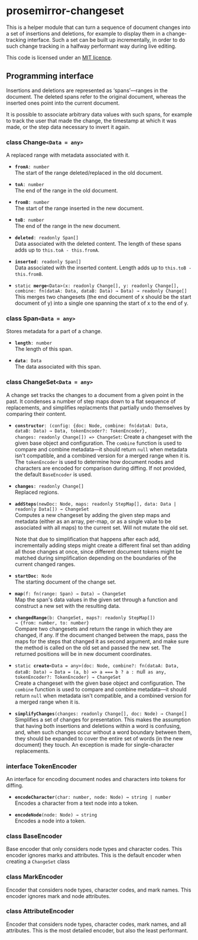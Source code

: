 # prosemirror-changeset

This is a helper module that can turn a sequence of document changes
into a set of insertions and deletions, for example to display them in
a change-tracking interface. Such a set can be built up incrementally,
in order to do such change tracking in a halfway performant way during
live editing.

This code is licensed under an [MIT
licence](https://github.com/ProseMirror/prosemirror-changeset/blob/master/LICENSE).

## Programming interface

Insertions and deletions are represented as ‘spans’—ranges in the
document. The deleted spans refer to the original document, whereas
the inserted ones point into the current document.

It is possible to associate arbitrary data values with such spans, for
example to track the user that made the change, the timestamp at which
it was made, or the step data necessary to invert it again.

### class Change`<Data = any>`

A replaced range with metadata associated with it.

 * **`fromA`**`: number`\
   The start of the range deleted/replaced in the old document.

 * **`toA`**`: number`\
   The end of the range in the old document.

 * **`fromB`**`: number`\
   The start of the range inserted in the new document.

 * **`toB`**`: number`\
   The end of the range in the new document.

 * **`deleted`**`: readonly Span[]`\
   Data associated with the deleted content. The length of these
   spans adds up to `this.toA - this.fromA`.

 * **`inserted`**`: readonly Span[]`\
   Data associated with the inserted content. Length adds up to
   `this.toB - this.fromB`.

 * `static `**`merge`**`<Data>(x: readonly Change[], y: readonly Change[], combine: fn(dataA: Data, dataB: Data) → Data) → readonly Change[]`\
   This merges two changesets (the end document of x should be the
   start document of y) into a single one spanning the start of x to
   the end of y.


### class Span`<Data = any>`

Stores metadata for a part of a change.

 * **`length`**`: number`\
   The length of this span.

 * **`data`**`: Data`\
   The data associated with this span.


### class ChangeSet`<Data = any>`

A change set tracks the changes to a document from a given point
in the past. It condenses a number of step maps down to a flat
sequence of replacements, and simplifies replacments that
partially undo themselves by comparing their content.

 * **`constructor`**`: (config: {doc: Node, combine: fn(dataA: Data, dataB: Data) → Data, tokenEncoder?: TokenEncoder}, changes: readonly Change[]) => ChangeSet`: Create a changeset with the given base object and configuration.
   The `combine` function is used to compare and combine metadata—it
   should return `null` when metadata isn't compatible, and a combined
   version for a merged range when it is. The `tokenEncoder` is used to determine how document nodes and characters
   are encoded for comparison during diffing. If not provided, the default `BaseEncoder` is used.

 * **`changes`**`: readonly Change[]`\
   Replaced regions.

 * **`addSteps`**`(newDoc: Node, maps: readonly StepMap[], data: Data | readonly Data[]) → ChangeSet`\
   Computes a new changeset by adding the given step maps and
   metadata (either as an array, per-map, or as a single value to be
   associated with all maps) to the current set. Will not mutate the
   old set.

   Note that due to simplification that happens after each add,
   incrementally adding steps might create a different final set
   than adding all those changes at once, since different document
   tokens might be matched during simplification depending on the
   boundaries of the current changed ranges.

 * **`startDoc`**`: Node`\
   The starting document of the change set.

 * **`map`**`(f: fn(range: Span) → Data) → ChangeSet`\
   Map the span's data values in the given set through a function
   and construct a new set with the resulting data.

 * **`changedRange`**`(b: ChangeSet, maps?: readonly StepMap[]) → {from: number, to: number}`\
   Compare two changesets and return the range in which they are
   changed, if any. If the document changed between the maps, pass
   the maps for the steps that changed it as second argument, and
   make sure the method is called on the old set and passed the new
   set. The returned positions will be in new document coordinates.

 * `static `**`create`**`<Data = any>(doc: Node, combine?: fn(dataA: Data, dataB: Data) → Data = (a, b) => a === b ? a : `null` as any, tokenEncoder?: TokenEncoder) → ChangeSet`\
   Create a changeset with the given base object and configuration.
   The `combine` function is used to compare and combine metadata—it
   should return `null` when metadata isn't compatible, and a combined
   version for a merged range when it is.


 * **`simplifyChanges`**`(changes: readonly Change[], doc: Node) → Change[]`\
   Simplifies a set of changes for presentation. This makes the
   assumption that having both insertions and deletions within a word
   is confusing, and, when such changes occur without a word boundary
   between them, they should be expanded to cover the entire set of
   words (in the new document) they touch. An exception is made for
   single-character replacements.


### interface TokenEncoder

An interface for encoding document nodes and characters into tokens for diffing.

 * **`encodeCharacter`**`(char: number, node: Node) → string | number`\
   Encodes a character from a text node into a token.

 * **`encodeNode`**`(node: Node) → string`\
   Encodes a node into a token.


### class BaseEncoder

Base encoder that only considers node types and character codes.
This encoder ignores marks and attributes. This is the default encoder when creating a `ChangeSet` class


### class MarkEncoder

Encoder that considers node types, character codes, and mark names.
This encoder ignores mark and node attributes.


### class AttributeEncoder

Encoder that considers node types, character codes, mark names, and all attributes.
This is the most detailed encoder, but also the least performant.
